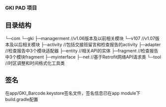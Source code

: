 ### GKI PAD 项目

## 目录结构
└─com
      └─gki
          ├─managerment //v1.06版本及以前相关模块
          └─v107 //v1.07版本及以后相关模块
              ├─activity //包括交接班留言和检查报告的activity
              ├─adapter //检查报告中3个模块适配器
              ├─entity //相关API的实体
              ├─fragment //检查报告中3个模块fragment
              ├─myinterface
              ├─net //基于Retrofit网络API请求类
              └─tool //时区调整和时间格式化工具类

## 签名
在app/GKI_Barcode.keystore签名文件，签名信息已在app module下build.gradle配置